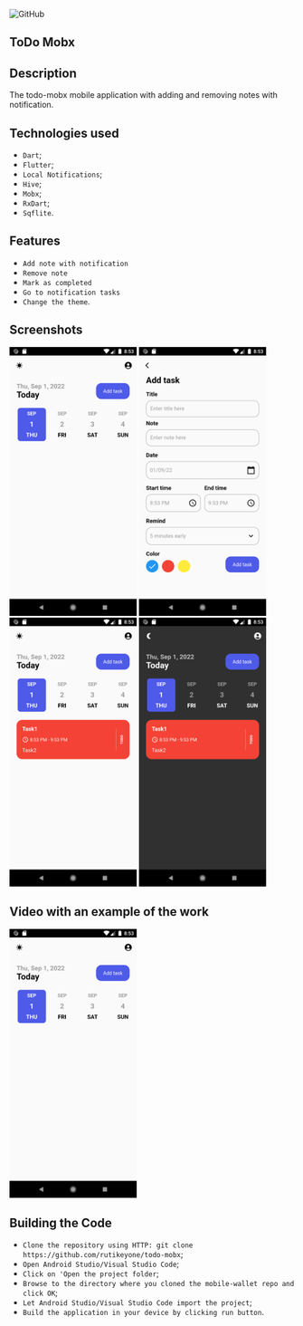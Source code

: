 ![GitHub](https://img.shields.io/github/license/IgorVolochay/Face-recognition?style=flat-square&color=blue) &nbsp;
## ToDo Mobx

## Description 
The todo-mobx mobile application with adding and removing notes with notification.

## Technologies used
* `Dart`;
* `Flutter`;
* `Local Notifications`;
* `Hive`;
* `Mobx`;
* `RxDart`;
* `Sqflite`.

## Features
* `Add note with notification`
* `Remove note` 
* `Mark as completed`
* `Go to notification tasks`
* `Change the theme`.
  
## Screenshots

<p align="start">
<img src="https://github.com/RuTiKeyOne/TodoMobx/blob/master/doc/screenshots/1.png" width="225"/>
<img src="https://github.com/RuTiKeyOne/TodoMobx/blob/master/doc/screenshots/2.png" width="225"/>
<img src="https://github.com/RuTiKeyOne/TodoMobx/blob/master/doc/screenshots/3.png" width="225"/>
<img src="https://github.com/RuTiKeyOne/TodoMobx/blob/master/doc/screenshots/4.png" width="225"/>
</p>

## Video with an example of the work

<a href="https://www.youtube.com/shorts/0Gg_hQvb3KE">
  <img src="https://github.com/RuTiKeyOne/TodoMobx/blob/master/doc/screenshots/1.png" width="225"/>
</a>

## Building the Code

* `Clone the repository using HTTP: git clone https://github.com/rutikeyone/todo-mobx`;
* `Open Android Studio/Visual Studio Code`;
* `Click on 'Open the project folder`;
* `Browse to the directory where you cloned the mobile-wallet repo and click OK`;
* `Let Android Studio/Visual Studio Code import the project`;
* `Build the application in your device by clicking run button`.
